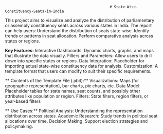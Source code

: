                                                     # State-Wise-Constituency-Seats-in-India

This project aims to visualize and analyze the distribution of parliamentary or assembly constituency seats across various states in India. The report can help users:
Understand the distribution of seats state-wise.
Identify trends or patterns in seat allocation.
Perform comparative analysis across states or regions.

**Key Features:**
Interactive Dashboards: Dynamic charts, graphs, and maps that illustrate the data visually.
Filters and Parameters: Allow users to drill down into specific states or regions.
Data Integration: Placeholder for importing actual state-wise constituency data for analysis.
Customization: A template format that users can modify to suit their specific requirements.

** Contents of the Template File (.pbit):**
Visualizations: Maps (for geographic representation), bar charts, pie charts, etc.
Data Model: Placeholder tables for state names, seat counts, and possibly other attributes like population or region.
Filters: State filters, region filters, or year-based filters

** Use Cases:**
Political Analysis: Understanding the representation distribution across states.
Academic Research: Study trends in political seat allocations over time.
Decision Making: Support election strategies and policymaking.
